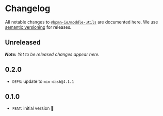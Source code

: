 # Changelog

All notable changes to [`@bpmn-io/moddle-utils`](https://github.com/bpmn-io/moddle-utils) are documented here. We use [semantic versioning](http://semver.org/) for releases.

## Unreleased

___Note:__ Yet to be released changes appear here._

## 0.2.0

* `DEPS`: update to `min-dash@4.1.1`

## 0.1.0

* `FEAT`: initial version :tada: